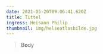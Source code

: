 ```yaml
---
date: 2021-05-20T09:06:41.620Z
title: Tittel
ingress: Heisann Philip
thumbnail: img/helseatlasbilde.jpg
---
```

> B**o**dy